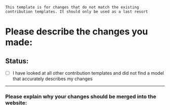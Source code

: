     This template is for changes that do not match the existing contribution templates. It should only be used as a last resort
# Please describe the changes you made:



## Status:
- [ ] I have looked at all other contribution templates and did not find a model that accurately describes my changes
___

### Please explain why your changes should be merged into the website: